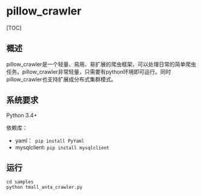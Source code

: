 # pillow_crawler

[TOC]

## 概述

pillow_crawler是一个轻量、易用、易扩展的爬虫框架，可以处理日常的简单爬虫任务。pillow_crawler非常轻量，只需要有python环境即可运行。同时pillow_crawler也支持扩展成分布式集群模式。


## 系统要求

Python 3.4+

依赖库：
* yaml：``` pip install PyYaml```
* mysqlclient: ```pip install mysqlclient```

## 运行

```
cd samples
python tmall_anta_crawler.py
```